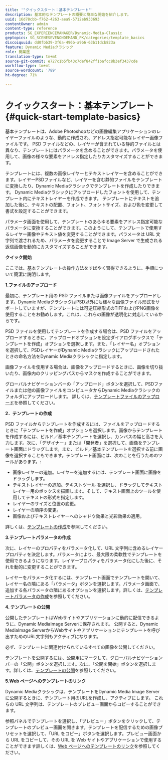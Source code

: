 ```yaml
---
title: '"クイックスタート：基本テンプレート"'
description: 基本的なテンプレートの概要と簡単な開始を紹介します。
uuid: 16d78cbb-f762-4263-aea9-5712eb933693
contentOwner: admin
content-type: reference
products: SG_EXPERIENCEMANAGER/Dynamic-Media-Classic
geptopics: SG_SCENESEVENONDEMAND_PK/categories/template_basics
discoiquuid: dd0fbb39-3f6a-496b-a9b6-63b11dcb823a
feature: Dynamic Mediaクラシック
role: 開業医
translation-type: tm+mt
source-git-commit: e727c1b5fb43c7def842ff1bafcc8b3ef3437cde
workflow-type: tm+mt
source-wordcount: '789'
ht-degree: 71%

---
```



# クイックスタート：基本テンプレート{#quick-start-template-basics}

基本テンプレートは、Adobe Photoshopなどの画像編集アプリケーションのレイヤーファイルのような、動的に作成され、アドレス指定可能なレイヤー画像ファイルです。 PSD ファイルなどの、レイヤーが含まれている静的ファイルとは異なり、テンプレートにはパラメータを含めることができます。パラメータを使用して、画像の様々な要素をアドレス指定したりカスタマイズすることができます。

テンプレートには、複数の画像レイヤーとテキストレイヤーを含めることができます。レイヤーPSDファイルなど、レイヤーを含む静的ファイルをテンプレートに変換したり、Dynamic Mediaクラシックでテンプレートを作成したりできます。 Dynamic Mediaクラシックにアップロードしたフォントを使用して、テンプレート内にテキストレイヤーを作成できます。 テンプレートにテキストを追加した後に、テキストの配置、フォント、フォントサイズ、および色を変更して書式を設定することができます。

パラメータ画面を使用して、テンプレートのあらゆる要素をアドレス指定可能なパラメータに変換することができます。このようにして、テンプレートで使用するレイヤー画像やテキスト値を変更することができます。パラメータは URL 文字列で渡されるため、パラメータを変更することで Image Server で生成される返信画像を動的にカスタマイズすることができます。

**クイック開始**

ここでは、基本テンプレートの操作方法をすばやく習得できるように、手順について簡潔に説明します。

**1.ファイルのアップロード**

最初に、テンプレート用の PSD ファイルまたは画像ファイルをアップロードします。Dynamic MediaクラシックはPSD以外にも様々な画像ファイル形式をサポートしていますが、テンプレートには可逆圧縮形式のTIFFおよびPNG画像を使用することをお勧めします。これは、これらの画像が透明化に対応しているからです。

PSD ファイルを使用してテンプレートを作成する場合は、PSD ファイルをアップロードするときに、アップロードオプションを設定ダイアログボックスで「テンプレートを作成」オプションを選択します。また、「レイヤー名」オプションを選択して、PSDレイヤーがDynamic Mediaクラシックにアップロードされたときの命名方法をDynamic Mediaクラシックに指定します。

画像ファイルを使用する場合は、画像をアップロードするときに、画像を切り抜いたり、画像内のクリッピングパスからマスクを作成することができます。

グローバルナビゲーションバーの「アップロード」ボタンを選択して、PSDファイルまたは他の画像ファイルをコンピュータからDynamic Mediaクラシックのフォルダにアップロードします。 詳しくは、[テンプレートファイルのアップロード](uploading-template-files.md#uploading_template_files)を参照してください。

**2．テンプレートの作成**

PSD ファイルからテンプレートを作成するには、ファイルをアップロードするときに「テンプレートを作成」オプションを選択します。画像からテンプレートを作成するには、ビルド／基本テンプレートを選択し、カンバスの幅と高さを入力します。次に、「デザイナー」または「開発者」を選択して、画像をテンプレート画面にドラッグします。また、ビルド／基本テンプレートを選択する前に画像を選択することもできます。テンプレート画面には、次のことを行うためのツールがあります。:

* 画像レイヤーの追加。レイヤーを追加するには、テンプレート画面に画像をドラッグします。
* テキストレイヤーの追加。テキストツール  を選択し、ドラッグしてテキストレイヤー用のボックスを描画します。そして、テキスト画面上のツールを使用してテキストの形式を指定します。
* レイヤーのサイズと位置の変更。
* レイヤーの順序の変更。
* 画像およびテキストレイヤーへのシャドウ効果と光彩効果の適用。

詳しくは、[テンプレートの作成](creating-template.md#creating_a_template)を参照してください。

**3.テンプレートパラメータの作成**

次に、レイヤーのプロパティをパラメータ化して、URL 文字列に含めるレイヤープロパティを決定します。パラメータにより、最大限の柔軟性でテンプレートを使用できるようになります。レイヤープロパティをパラメータ化にした後に、それを動的に変更することができます。

レイヤーをパラメータ化するには、テンプレート画面でテンプレートを開いて、レイヤー名の隣にある「パラメータ」ボタンを選択します。パラメータ画面で、追加する各パラメータの隣にあるオプションを選択します。詳しくは、[テンプレートパラメータの作成](creating-template-parameters.md#creating_template_parameters)を参照してください。

**4. テンプレートの公開**

公開したテンプレートはWebサイトやアプリケーションに動的に配信できるように、Dynamic MediaImage Serverに保存されます。 公開すると、Dynamic MediaImage ServerからWebサイトやアプリケーションにテンプレートを呼び出すためのURL文字列もアクティブになります。

必ず、テンプレートに関連付けられているすべての画像を公開してください。

テンプレートを公開するには、公開用にマークして、グローバルナビゲーションバーの「公開」ボタンを選択します。次に、「公開を開始」ボタンを選択します。詳しくは、[テンプレートの公開](publishing-templates.md#publishing_templates)を参照してください。

**5.Web ページへのテンプレートのリンク**

Dynamic Mediaクラシックは、テンプレートをDynamic Media Image Serverに公開するときに、テンプレート用のURLを作成し、アクティブにします。 これらの URL 文字列は、テンプレートのプレビュー画面からコピーすることができます。

参照パネルでテンプレートを選択し、「プレビュー」ボタンをクリックして、テンプレートのプレビュー画面を開きます。テンプレートを配信するための画像プリセットを選択して、「URL をコピー」ボタンを選択します。プレビュー画面から URL をコピーして、その URL を Web サイトやアプリケーションで使用することができます詳しくは、[Web ページへのテンプレートのリンク](linking-template-web-page.md#linking_a_template_to_a_web_page)を参照してください。

